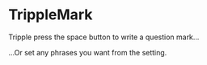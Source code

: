 # TrippleMark
Tripple press the space button to write a question mark...

...Or set any phrases you want from the setting.

